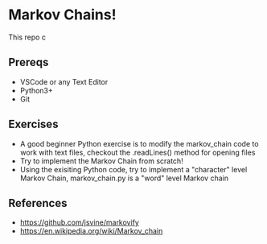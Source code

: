 # Markov Chains!
This repo c

## Prereqs
* VSCode or any Text Editor
* Python3+
* Git

## Exercises
* A good beginner Python exercise is to modify the markov_chain code to work with text files, checkout the .readLines() method for opening files
* Try to implement the Markov Chain from scratch!
* Using the exisiting Python code, try to implement a "character" level Markov Chain, markov_chain.py is a "word" level Markov chain


## References
* https://github.com/jsvine/markovify
* https://en.wikipedia.org/wiki/Markov_chain